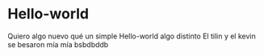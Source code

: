 # Hello-world
Quiero algo nuevo qué un simple Hello-world algo distinto 
El tilin y el kevin se besaron mía mía bsbdbddb
